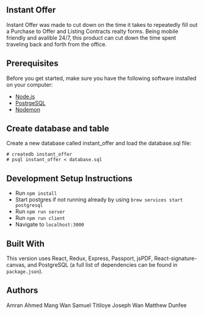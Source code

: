 ## Instant Offer
Instant Offer was made to cut down on the time it takes to repeatedly fill out a Purchase to Offer and Listing Contracts realty forms. Being mobile friendly and avalible 24/7, this product can cut down the time spent traveling back and forth from the office.

## Prerequisites

Before you get started, make sure you have the following software installed on your computer:

- [Node.js](https://nodejs.org/en/)
- [PostrgeSQL](https://www.postgresql.org/)
- [Nodemon](https://nodemon.io/)

## Create database and table

Create a new database called instant_offer and load the database.sql file:

```
# createdb instant_offer
# psql instant_offer < database.sql
```

## Development Setup Instructions

* Run `npm install`
* Start postgres if not running already by using `brew services start postgresql`
* Run `npm run server`
* Run `npm run client`
* Navigate to `localhost:3000`

## Built With
This version uses React, Redux, Express, Passport, jsPDF, React-signature-canvas, and PostgreSQL (a full list of dependencies can be found in `package.json`).

## Authors
Amran Ahmed
Mang Wan
Samuel Titiloye
Joseph Wan
Matthew Dunfee

